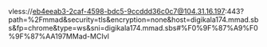 vless://eb4eeab3-2caf-4598-bdc5-9ccddd36c0c7@104.31.16.197:443?path=%2Fmmad&security=tls&encryption=none&host=digikala174.mmad.sbs&fp=chrome&type=ws&sni=digikala174.mmad.sbs#%F0%9F%87%A9%F0%9F%87%AA197MMad-MCIvl
